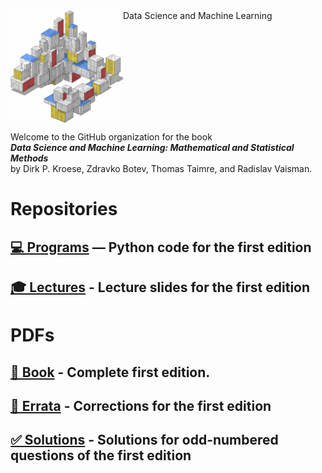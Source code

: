 <img src="46953828.png" alt="DSML" width="180" align="left" />
Data Science and Machine Learning
<br clear="left" />

Welcome to the GitHub organization for the book  
**_Data Science and Machine Learning: Mathematical and Statistical Methods_**  
by Dirk P. Kroese, Zdravko Botev, Thomas Taimre, and Radislav Vaisman.

# Repositories

## [💻 Programs](https://github.com/DSML-book/Programs) — Python code for the first edition

## [🎓 Lectures](https://github.com/DSML-book/Lectures) - Lecture slides for the first edition



# PDFs

## [📖 Book](https://people.smp.uq.edu.au/DirkKroese/DSML/DSML.pdf) - Complete first edition.

## [🐞 Errata](https://github.com/DSML-book/Errata/blob/master/errata.pdf) - Corrections for the first edition

## [✅ Solutions](https://github.com/DSML-book/Odd-numbered-Solutions/blob/master/solutions_odd.pdf) - Solutions for odd-numbered questions of the first edition

